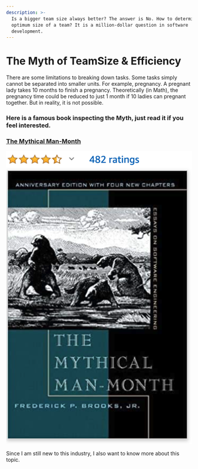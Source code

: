 ```yaml
---
description: >-
  Is a bigger team size always better? The answer is No. How to determine the
  optimum size of a team? It is a million-dollar question in software
  development.
---
```


# The Myth of TeamSize & Efficiency

There are some limitations to breaking down tasks. Some tasks simply cannot be separated into smaller units. For example, pregnancy. A pregnant lady takes 10 months to finish a pregnancy. Theoretically \(in Math\), the pregnancy time could be reduced to just 1 month if 10 ladies can pregnant together. But in reality, it is not possible.

### Here is a famous book inspecting the Myth, just read it if you feel interested. 

### [The Mythical Man-Month](https://amzn.to/3iC3Qvu) 

![Book name In Chinese : &quot;&#x4EBA;&#x6708;&#x795E;&#x8A71;&quot;](../../.gitbook/assets/screenshot-2020-10-07-at-1.19.43-pm.png)

Since I am still new to this industry, I also want to know more about this topic.

